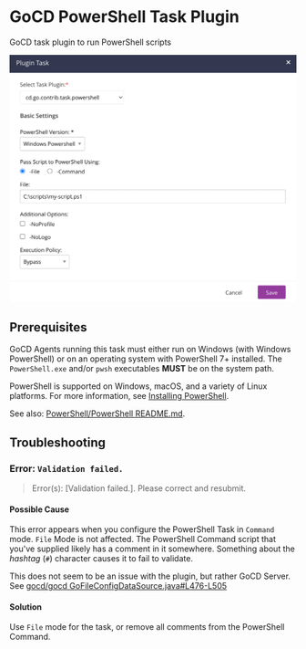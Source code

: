 # GoCD PowerShell Task Plugin

GoCD task plugin to run PowerShell scripts

![Plugin Task Configuration](PluginTaskConfiguration.gif "Plugin Task Configuration Screen")

## Prerequisites
GoCD Agents running this task must either run on Windows (with Windows PowerShell) or on an operating system with PowerShell 7+ installed.  The `PowerShell.exe` and/or `pwsh` executables **MUST** be on the system path.

PowerShell is supported on Windows, macOS, and a variety of Linux platforms. For more information, see [Installing PowerShell](https://learn.microsoft.com/en-us/powershell/scripting/install/installing-powershell?view=powershell-7.5).

See also: [PowerShell/PowerShell README.md](https://github.com/PowerShell/PowerShell?tab=readme-ov-file#get-powershell).

## Troubleshooting

### Error: `Validation failed.`
> Error(s): [Validation failed.]. Please correct and resubmit.

#### Possible Cause
This error appears when you configure the PowerShell Task in `Command` mode.  `File` Mode is not affected.  The PowerShell Command script that you've supplied likely has a comment in it somewhere. Something about the *hashtag* (`#`) character causes it to fail to validate.

This does not seem to be an issue with the plugin, but rather GoCD Server.  See
[gocd/gocd GoFileConfigDataSource.java#L476-L505](https://github.com/gocd/gocd/blob/25.1.0/server/src/main/java/com/thoughtworks/go/config/GoFileConfigDataSource.java#L476-L505)

#### Solution
Use `File` mode for the task, or remove all comments from the PowerShell Command.
